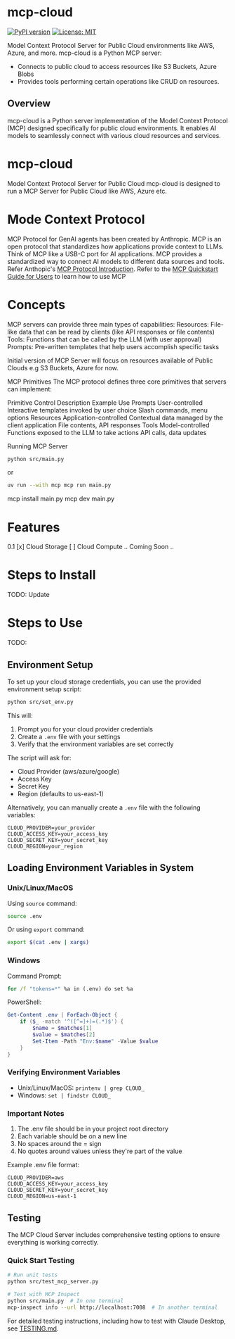 # mcp-cloud
[![PyPI version](https://badge.fury.io/py/mcp-cloud.svg)](https://badge.fury.io/py/mcp-cloud)
[![License: MIT](https://img.shields.io/badge/License-MIT-yellow.svg)](https://opensource.org/licenses/MIT)

Model Context Protocol Server for Public Cloud environments like AWS, Azure, and more.
mcp-cloud is a Python MCP server:
- Connects to public cloud to access resources like S3 Buckets, Azure Blobs
- Provides tools performing certain operations like CRUD on resources.

## Overview

mcp-cloud is a Python server implementation of the Model Context Protocol (MCP) designed specifically for public cloud environments. It enables AI models to seamlessly connect with various cloud resources and services.

# mcp-cloud
Model Context Protocol Server for Public Cloud
mcp-cloud is designed to run a MCP Server for Public Cloud like AWS, Azure etc.

# Mode Context Protocol

MCP Protocol for GenAI agents has been created by Anthropic.
MCP is an open protocol that standardizes how applications provide context to LLMs. 
Think of MCP like a USB-C port for AI applications. MCP provides a standardized way to connect AI models to different data sources and tools.
Refer Anthopic's [MCP Protocol Introduction](https://modelcontextprotocol.io/introduction).
Refer to the [MCP Quickstart Guide for Users](https://modelcontextprotocol.io/quickstart/user) to learn how to use MCP

# Concepts
MCP servers can provide three main types of capabilities:
Resources: File-like data that can be read by clients (like API responses or file contents)
Tools: Functions that can be called by the LLM (with user approval)
Prompts: Pre-written templates that help users accomplish specific tasks

Initial version of MCP Server will focus on resources available of Public Clouds e.g S3 Buckets, Azure for now.

MCP Primitives
The MCP protocol defines three core primitives that servers can implement:

Primitive	Control	Description	Example Use
Prompts	User-controlled	Interactive templates invoked by user choice	Slash commands, menu options
Resources	Application-controlled	Contextual data managed by the client application	File contents, API responses
Tools	Model-controlled	Functions exposed to the LLM to take actions	API calls, data updates

Running MCP Server

```bash
python src/main.py
```
or
```bash
uv run --with mcp mcp run main.py
```

mcp install main.py 
mcp dev main.py 


# Features
0.1 
[x] Cloud Storage
[ ] Cloud Compute
    .. Coming Soon ..

# Steps to Install 
TODO: Update

# Steps to Use
TODO:   

## Environment Setup

To set up your cloud storage credentials, you can use the provided environment setup script:

```bash
python src/set_env.py
```

This will:
1. Prompt you for your cloud provider credentials
2. Create a `.env` file with your settings
3. Verify that the environment variables are set correctly

The script will ask for:
- Cloud Provider (aws/azure/google)
- Access Key
- Secret Key
- Region (defaults to us-east-1)

Alternatively, you can manually create a `.env` file with the following variables:
```
CLOUD_PROVIDER=your_provider
CLOUD_ACCESS_KEY=your_access_key
CLOUD_SECRET_KEY=your_secret_key
CLOUD_REGION=your_region
```

## Loading Environment Variables in System

### Unix/Linux/MacOS
Using `source` command:
```bash
source .env
```

Or using `export` command:
```bash
export $(cat .env | xargs)
```

### Windows
Command Prompt:
```cmd
for /f "tokens=*" %a in (.env) do set %a
```

PowerShell:
```powershell
Get-Content .env | ForEach-Object {
    if ($_ -match '^([^=]+)=(.*)$') {
        $name = $matches[1]
        $value = $matches[2]
        Set-Item -Path "Env:$name" -Value $value
    }
}
```

### Verifying Environment Variables
- Unix/Linux/MacOS: `printenv | grep CLOUD_`
- Windows: `set | findstr CLOUD_`

### Important Notes
1. The .env file should be in your project root directory
2. Each variable should be on a new line
3. No spaces around the = sign
4. No quotes around values unless they're part of the value

Example .env file format:
```
CLOUD_PROVIDER=aws
CLOUD_ACCESS_KEY=your_access_key
CLOUD_SECRET_KEY=your_secret_key
CLOUD_REGION=us-east-1
```

## Testing

The MCP Cloud Server includes comprehensive testing options to ensure everything is working correctly.

### Quick Start Testing

```bash
# Run unit tests
python src/test_mcp_server.py

# Test with MCP Inspect
python src/main.py  # In one terminal
mcp-inspect info --url http://localhost:7008  # In another terminal
```

For detailed testing instructions, including how to test with Claude Desktop, see [TESTING.md](TESTING.md).



